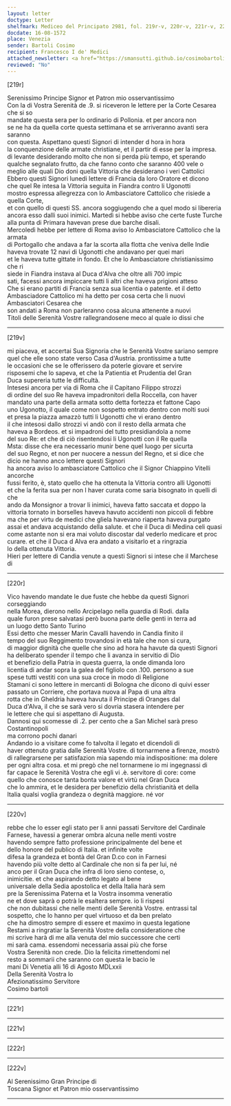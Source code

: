 ```yaml
---
layout: letter
doctype: Letter
shelfmark: Mediceo del Principato 2981, fol. 219r-v, 220r-v, 221r-v, 222r-v
docdate: 16-08-1572
place: Venezia
sender: Bartoli Cosimo
recipient: Francesco I de' Medici
attached_newsletter: <a href="https://smansutti.github.io/cosimobartoli/texts/3081_084/">3081_084</a>
reviewed: "No"
---
```


[219r]  
  
  
Serenissimo Principe Signor et Patron mio osservantissimo  
Con la di Vostra Serenità de .9. si riceveron le lettere per la Corte Cesarea che si so  
mandate questa sera per lo ordinario di Pollonia. et per ancora non  
se ne ha da quella corte questa settimana et se arriveranno avanti sera saranno  
con questa. Aspettano questi Signori di intender d hora in hora  
la conquenzione delle armate christiane, et il partir di esse per la impresa.  
di levante desiderando molto che non si perda più tempo, et sperando  
qualche segnalato frutto, da che fanno conto che saranno 400 vele o  
meglio alle quali Dio doni quella Vittoria che desiderano i veri Cattolici  
Ebbero questi Signori lunedi lettere di Francia da loro Oratore et dicono  
che quel Re intesa la Vittoria seguita in Fiandra contro li Ugonotti  
mostro espressa allegrezza con lo Ambasciatore Cattolico che risiede a quella Corte,  
et con quello di questi SS. ancora soggiugendo che a quel modo si libereria  
ancora esso dalli suoi inimici. Martedì si hebbe aviso che certe fuste Turche  
alla punta di Primara havevan prese due barche disali.  
Mercoledì hebbe per lettere di Roma aviso lo Ambasciatore Cattolico che la armata  
di Portogallo che andava a far la scorta alla flotta che veniva delle Indie  
haveva trovate 12 navi di Ugonotti che andavano per quei mari  
et le haveva tutte gittate in fondo. Et che lo Ambasciatore christianissimo che ri  
siede in Fiandra instava al Duca d'Alva che oltre alli 700 impic  
sati, facessi ancora impiccare tutti li altri che haveva prigioni atteso  
Che si erano partiti di Francia senza sua licentia o patente. et il detto  
Ambasciadore Cattolico mi ha detto per cosa certa che li nuovi Ambasciatori Cesarea che  
son andati a Roma non parleranno cosa alcuna attenente a nuovi  
Titoli delle Serenità Vostre rallegrandosene meco al quale io dissi che  
  
---  

[219v]  
  
  
mi piaceva, et accertai Sua Signoria che le Serenità Vostre sariano sempre  
quel che elle sono state verso Casa d'Austria. prontissime a tutte  
le occasioni che se le offerissero da poterle giovare et servire  
risposemi che lo sapeva, et che la Patientia et Prudentia del Gran  
Duca supereria tutte le difficultà.  
Intesesi ancora per via di Roma che il Capitano Filippo strozzi  
di ordine del suo Re haveva impadronitori della Roccella, con haver  
mandato una parte della armata sotto detta fortezza et fattone Capo  
uno Ugonotto, il quale come non sospetto entrato dentro con molti suoi  
et presa la piazza amazzò tutti li Ugonotti che vi erano dentro  
il che intesosi dallo strozzi vi andò con il resto della armata che  
haveva a Bordeos. et si impadroni del tutto presidiandola a nome  
del suo Re: et che di ciò risentendosi li Ugonotti con il Re quella  
Msta: disse che era necessario munir bene quel luogo per sicurta  
del suo Regno, et non per nuocere a nessun del Regno, et si dice che  
dicio ne hanno anco lettere questi Signori  
ha ancora aviso lo ambasciatore Cattolico che il Signor Chiappino Vitelli ancorche  
fussi ferito, è, stato quello che ha ottenuta la Vittoria contro alli Ugonotti  
et che la ferita sua per non l haver curata come saria bisognato in quelli di che  
ando da Monsignor a trovar li inimici, haveva fatto saccata et doppo la  
vittoria tornato in borselles haveva havuto accidenti non piccoli di febbre  
ma che per virtu de medici che gliela havevano riaperta haveva purgato  
assai et andava acquistando della salute. et che il Duca di Medina celi quasi  
come astante non si era mai voluto discostar dal vederlo medicare et proc  
curare. et che il Duca d Alva era andato a visitarlo et a ringrazia  
lo della ottenuta Vittoria.  
Hieri per lettere di Candia venute a questi Signori si intese che il Marchese di  
  
---  

[220r]  
  
  
Vico havendo mandate le due fuste che hebbe da questi Signori corseggiando  
nella Morea, dierono nello Arcipelago nella guardia di Rodi. dalla  
quale furon prese salvatasi però buona parte delle genti in terra ad  
un luogo detto Santo Turino  
Essi detto che messer Marin Cavalli havendo in Candia finito il  
tempo del suo Reggimento trovandosi in età tale che non si cura,  
di maggior dignità che quelle che sino ad hora ha havute da questi Signori  
ha deliberato spender il tempo che li avanza in servitio di Dio  
et benefizio della Patria in questa guerra, la onde dimanda loro  
licentia di andar sopra la galea del figliolo con .100. persono a sue  
spese tutti vestiti con una sua croce in modo di Religione  
Stamani ci sono lettere in mercanti di Bologna che dicono di quivi esser  
passato un Corriere, che portava nuova al Papa di una altra  
rotta che in Gheldria haveva havuta il Principe di Oranges dal  
Duca d'Alva, il che se sarà vero si dovria stasera intendere per  
le lettere che qui si aspettano di Augusta.  
Dannosi qui scomesse di .2. per cento che a San Michel sarà preso Costantinopoli  
ma corrono pochi danari  
Andando io a visitare come fo talvolta il legato et dicendoli di  
haver ottenuto gratia dalle Serenità Vostre. di tornarmene a firenze, mostrò  
di rallegrarsene per satisfazion mia sapendo mia indispositione: ma dolere  
per ogni altra cosa. et mi pregò che nel tornarmene io mi ingegnassi di  
far capace le Serenità Vostra che egli vi .è. servitore di core: come  
quello che conosce tanta bonta valore et virtù nel Gran Duca  
che lo ammira, et le desidera per benefizio della christianità et della  
Italia qualsi voglia grandeza o degnità maggiore. né vor  
  
---  

[220v]  
  
  
rebbe che lo esser egli stato per li anni passati Servitore del Cardinale  
Farnese, havessi a generar ombra alcuna nelle menti vostre  
havendo sempre fatto professione principalmente del bene et  
dello honore del publico di Italia. et infinite volte  
difesa la grandeza et bontà del Gran D.co con in Farnesi  
havendo più volte detto al Cardinale che non si fa per lui, né  
anco per il Gran Duca che infra di loro sieno contese, o,  
inimicitie. et che aspirando detto legato al bene  
universale della Sedia apostolica et della Italia harà sem  
pre la Serenissima Paterna et la Vostra insomma veneratio  
ne et dove saprà o potrà le esaltera sempre. io li rispesi  
che non dubitassi che nelle menti delle Serenità Vostre. entrassi tal  
sospetto, che lo hanno per quel virtuoso et da ben prelato  
che ha dimostro sempre di essere et maximo in questa legatione  
Restami a ringratiar la Serenità Vostre della consideratione che  
mi scrive harà di me alla venuta del mio successore che certi  
mi sarà cama. essendomi necessaria assai più che forse  
Vostra Serenità non crede. Dio la felicita rimettendomi nel  
resto a sommarii che saranno con questa le bacio le  
mani Di Venetia alli 16 di Agosto MDLxxii  
Della Serenità Vostra lo  
Afezionatissimo Servitore  
Cosimo bartoli  
  
---  

[221r]  
  
  
  
---  

[221v]  
  
  
  
---  

[222r]  
  
  
  
---  

[222v]  
  
  
Al Serenissimo Gran Principe di  
Toscana Signor et Patron mio osservantissimo  
  
---  

